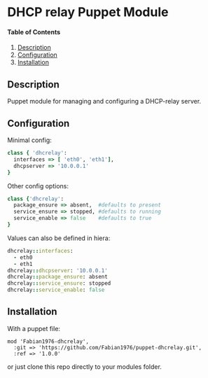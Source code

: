 # DHCP relay Puppet Module

#### Table of Contents

1. [Description](#description)
2. [Configuration](#configuration)
3. [Installation](#installation)

## Description

Puppet module for managing and configuring a DHCP-relay server.


## Configuration

Minimal config:
```ruby
class { 'dhcrelay':
  interfaces => [ 'eth0', 'eth1'],
  dhcpserver => '10.0.0.1'
}
```

Other config options:
```ruby
class {'dhcrelay':
  package_ensure => absent,  #defaults to present
  service_ensure => stopped, #defaults to running
  service_enable => false    #defaults to true
}
```

Values can also be defined in hiera:
```ruby
dhcrelay::interfaces:
  - eth0
  - eth1
dhcrelay::dhcpserver: '10.0.0.1'
dhcrelay::package_ensure: absent
dhcrelay::service_ensure: stopped
dhcrelay::service_enable: false
```

## Installation

With a puppet file:
```
mod 'Fabian1976-dhcrelay',
  :git => 'https://github.com/Fabian1976/puppet-dhcrelay.git',
  :ref => '1.0.0'
```
or just clone this repo directly to your modules folder.
